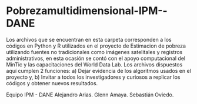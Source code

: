 # Pobrezamultidimensional-IPM--DANE

Los archivos que se encuentran en esta carpeta corresponden a los códigos en Python y R utilizados en el proyecto de Estimacion de pobreza utilizando fuentes no tradicionales
como imágenes satelitales y registros administrativos, en esta ocasión se contó con el apoyo computacional del MinTic y las capacitaciones del World Data Lab. 
Los archivos dispuestos aquí cumplen 2 funciones: a) Dejar evidencia de los algoritmos usados en el proyecto y, b) Invitar a todos los investigadores y curiosos a replicar los 
códigos y obtener nuevos resultados.

Equipo IPM - DANE
Alejandro Arias.
Glenn Amaya.
Sebastián Oviedo.
